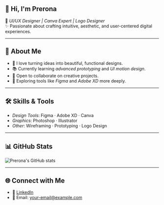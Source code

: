 ## 👋 Hi, I'm Prerona  

🌸 *UI/UX Designer | Canva Expert | Logo Designer*  
✨ Passionate about crafting intuitive, aesthetic, and user-centered digital experiences.  

---

## 💫 About Me  
- 🎨 I love turning ideas into beautiful, functional designs.  
- 📚 Currently learning *advanced prototyping* and *UI motion design*.  
- 🤝 Open to collaborate on creative projects.  
- 🌱 Exploring tools like *Figma* and *Adobe XD* more deeply.  

---

## 🛠 Skills & Tools  
- *Design Tools*: Figma · Adobe XD · Canva  
- *Graphics*: Photoshop · Illustrator  
- *Other*: Wireframing · Prototyping · Logo Design  

---

## 📊 GitHub Stats  
![Prerona's GitHub stats](https://github-readme-stats.vercel.app/api?username=preronagiri000&show_icons=true&theme=radical)  

---

## 🌐 Connect with Me  
- 💼 [LinkedIn](https://linkedin.com)  
- 📧 Email: your-email@example.com  
